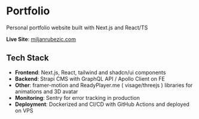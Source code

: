 # Portfolio

Personal portfolio website built with Next.js and React/TS

**Live Site**: [miljanrubezic.com](https://miljanrubezic.com)

## Tech Stack

- **Frontend**: Next.js, React, tailwind and shadcn/ui components
- **Backend**: Strapi CMS with GraphQL API / Apollo Client on FE
- **Other**: framer-motion and ReadyPlayer.me ( visage/threejs ) libraries for animations and 3D avatar
- **Monitoring**: Sentry for error tracking in production
- **Deployment**: Dockerized and CI/CD with GitHub Actions and deployed on VPS
